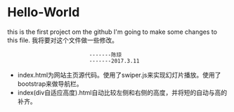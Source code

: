 # Hello-World
this is the first project om the github
I'm going to make some changes to this file.
我将要对这个文件做一些修改。

                              -------陈琼
                              -------2017.3.11
                              
* index.html为网站主页源代码。使用了swiper.js来实现幻灯片播放。使用了bootstrap来做导航栏。   
* index(div自适应高度).html自动比较左侧和右侧的高度，并将短的自动与高的补齐。
